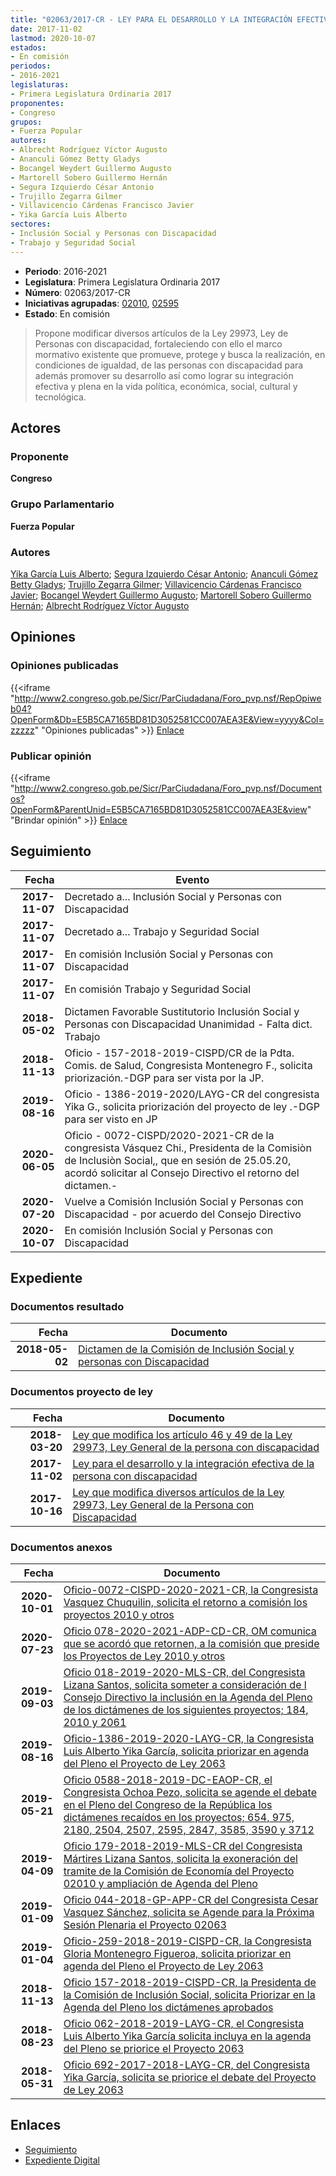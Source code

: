 ```yaml
---
title: "02063/2017-CR - LEY PARA EL DESARROLLO Y LA INTEGRACIÓN EFECTIVA DE LA PERSONA CON DISCAPACIDAD"
date: 2017-11-02
lastmod: 2020-10-07
estados:
- En comisión
periodos:
- 2016-2021
legislaturas:
- Primera Legislatura Ordinaria 2017
proponentes:
- Congreso
grupos:
- Fuerza Popular
autores:
- Albrecht Rodríguez Víctor Augusto
- Ananculi Gómez Betty Gladys
- Bocangel Weydert Guillermo Augusto
- Martorell Sobero Guillermo Hernán
- Segura Izquierdo César Antonio
- Trujillo Zegarra Gilmer
- Villavicencio Cárdenas Francisco Javier
- Yika García Luis Alberto
sectores:
- Inclusión Social y Personas con Discapacidad
- Trabajo y Seguridad Social
---
```

- **Periodo**: 2016-2021
- **Legislatura**: Primera Legislatura Ordinaria 2017
- **Número**: 02063/2017-CR
- **Iniciativas agrupadas**: [02010](../../02000/02010), [02595](../../02500/02595)
- **Estado**: En comisión

> Propone modificar diversos artículos de la Ley 29973, Ley de Personas con discapacidad, fortaleciendo con ello el marco mormativo existente que promueve, protege y busca la realización, en condiciones de igualdad, de las personas con discapacidad para además promover su desarrollo así como lograr su integración efectiva y plena en la vida política, económica, social, cultural y tecnológica.


## Actores

### Proponente

**Congreso**

### Grupo Parlamentario

**Fuerza Popular**

### Autores

[Yika García Luis Alberto](mailto:mailto:lyika@congreso.gob.pe); [Segura Izquierdo César Antonio](mailto:mailto:csegura@congreso.gob.pe); [Ananculi Gómez Betty Gladys](mailto:mailto:bananculi@congreso.gob.pe); [Trujillo Zegarra Gilmer](mailto:mailto:gtrujilloz@congreso.gob.pe); [Villavicencio Cárdenas Francisco Javier](mailto:mailto:fvillavicencio@congreso.gob.pe); [Bocangel Weydert Guillermo Augusto](mailto:mailto:gbocangel@congreso.gob.pe); [Martorell Sobero Guillermo Hernán](mailto:mailto:gmartorell@congreso.gob.pe); [Albrecht Rodríguez Víctor Augusto](mailto:mailto:valbrecht@congreso.gob.pe)

## Opiniones

### Opiniones publicadas

{{<iframe "http://www2.congreso.gob.pe/Sicr/ParCiudadana/Foro_pvp.nsf/RepOpiweb04?OpenForm&Db=E5B5CA7165BD81D3052581CC007AEA3E&View=yyyy&Col=zzzzz" "Opiniones publicadas" >}}
[Enlace](http://www2.congreso.gob.pe/Sicr/ParCiudadana/Foro_pvp.nsf/RepOpiweb04?OpenForm&Db=E5B5CA7165BD81D3052581CC007AEA3E&View=yyyy&Col=zzzzz)

### Publicar opinión

{{<iframe "http://www2.congreso.gob.pe/Sicr/ParCiudadana/Foro_pvp.nsf/Documentos?OpenForm&ParentUnid=E5B5CA7165BD81D3052581CC007AEA3E&view" "Brindar opinión" >}}
[Enlace](http://www2.congreso.gob.pe/Sicr/ParCiudadana/Foro_pvp.nsf/Documentos?OpenForm&ParentUnid=E5B5CA7165BD81D3052581CC007AEA3E&view)


## Seguimiento

| Fecha | Evento |
|------:|--------|
| **2017-11-07** | Decretado a... Inclusión Social y Personas con Discapacidad |
| **2017-11-07** | Decretado a... Trabajo y Seguridad Social |
| **2017-11-07** | En comisión Inclusión Social y Personas con Discapacidad |
| **2017-11-07** | En comisión Trabajo y Seguridad Social |
| **2018-05-02** | Dictamen Favorable Sustitutorio Inclusión Social y Personas con Discapacidad Unanimidad - Falta dict. Trabajo |
| **2018-11-13** | Oficio - 157-2018-2019-CISPD/CR de la Pdta. Comis. de Salud, Congresista Montenegro F., solicita priorización.-DGP para ser vista por la JP. |
| **2019-08-16** | Oficio - 1386-2019-2020/LAYG-CR del congresista Yika G., solicita priorización del proyecto de ley .-DGP para ser visto en JP |
| **2020-06-05** | Oficio - 0072-CISPD/2020-2021-CR de la congresista Vásquez Chi., Presidenta de la Comisiòn de Inclusiòn Social,, que en sesión de 25.05.20, acordó solicitar al Consejo Directivo el retorno del dictamen.- |
| **2020-07-20** | Vuelve a Comisión Inclusión Social y Personas con Discapacidad - por acuerdo del Consejo Directivo |
| **2020-10-07** | En comisión Inclusión Social y Personas con Discapacidad |

## Expediente

### Documentos resultado

| Fecha | Documento |
|------:|-----------|
| **2018-05-02** | [Dictamen de la Comisión de Inclusión Social y personas con Discapacidad](http://www.leyes.congreso.gob.pe/Documentos/2016_2021/Dictamenes/Proyectos_de_Ley/02010DC13MAY20180502.pdf) |

### Documentos proyecto de ley

| Fecha | Documento |
|------:|-----------|
| **2018-03-20** | [Ley que modifica los artículo 46 y 49 de la Ley 29973, Ley General de la persona con discapacidad](http://www.leyes.congreso.gob.pe/Documentos/2016_2021/Proyectos_de_Ley_y_de_Resoluciones_Legislativas/PL0259320180320.pdf) |
| **2017-11-02** | [Ley para el desarrollo y la integración efectiva de la persona con discapacidad](http://www.leyes.congreso.gob.pe/Documentos/2016_2021/Proyectos_de_Ley_y_de_Resoluciones_Legislativas/PL0206320171102..PDF) |
| **2017-10-16** | [Ley que modifica diversos artículos de la Ley 29973, Ley General de la Persona con Discapacidad](http://www.leyes.congreso.gob.pe/Documentos/2016_2021/Proyectos_de_Ley_y_de_Resoluciones_Legislativas/PL0201020171016.pdf) |

### Documentos anexos

| Fecha | Documento |
|------:|-----------|
| **2020-10-01** | [Oficio-0072-CISPD-2020-2021-CR, la Congresista Vasquez Chuquilin, solicita el retorno a comisión los proyectos 2010 y otros](http://www.leyes.congreso.gob.pe/Documentos/2016_2021/Oficios/Comisiones_Ordinarias/OFICIO-0072-CISPD-2020-2021-CR.pdf) |
| **2020-07-23** | [Oficio 078-2020-2021-ADP-CD-CR, OM comunica que se acordó que retornen, a la comisión que preside los Proyectos de Ley 2010 y otros](http://www.leyes.congreso.gob.pe/Documentos/2016_2021/Oficios/Oficialia_Mayor/OFICIO-078-2020-2021-ADP-CD-CR.pdf) |
| **2019-09-03** | [Oficio 018-2019-2020-MLS-CR, del Congresista Lizana Santos, solicita someter a consideración de l Consejo Directivo la inclusión en la Agenda del Pleno de los dictámenes de los siguientes proyectos; 184, 2010 y 2061](http://www.leyes.congreso.gob.pe/Documentos/2016_2021/Oficios/Congresistas/OFICIO-018-2019-2020-MLS-CR.pdf) |
| **2019-08-16** | [Oficio-1386-2019-2020-LAYG-CR, la Congresista Luis Alberto Yika García, solicita priorizar en agenda del Pleno el Proyecto de Ley 2063](http://www.leyes.congreso.gob.pe/Documentos/2016_2021/Oficios/Congresistas/OFICIO-1386-2019-2020-LAYG-CR.pdf) |
| **2019-05-21** | [Oficio 0588-2018-2019-DC-EAOP-CR, el Congresista Ochoa Pezo, solicita se agende el debate en el Pleno del Congreso de la República los dictámenes recaídos en los proyectos; 654, 975, 2180, 2504, 2507, 2595, 2847, 3585, 3590 y 3712](http://www.leyes.congreso.gob.pe/Documentos/2016_2021/Oficios/Congresistas/OFICIO-0588-2018-2019-DC-EAOP-CR.pdf) |
| **2019-04-09** | [Oficio 179-2018-2019-MLS-CR del Congresista Mártires Lizana Santos, solicita la exoneración del tramite de la Comisión de Economía del Proyecto 02010 y ampliación de Agenda del Pleno](http://www.leyes.congreso.gob.pe/Documentos/2016_2021/Oficios/Congresistas/OFICIO-179-2018-2019-MLS-CR.pdf) |
| **2019-01-09** | [Oficio 044-2018-GP-APP-CR del Congresista Cesar Vasquez Sánchez, solicita se Agende para la Próxima Sesión Plenaria el Proyecto 02063](http://www.leyes.congreso.gob.pe/Documentos/2016_2021/Oficios/Grupos_Parlamentarios/OFICIO-044-2018-GP-APP-CR.pdf) |
| **2019-01-04** | [Oficio-259-2018-2019-CISPD-CR, la Congresista Gloria Montenegro Figueroa, solicita priorizar en agenda del Pleno el Proyecto de Ley 2063](http://www.leyes.congreso.gob.pe/Documentos/2016_2021/Oficios/Comisiones_Ordinarias/OFICIO-259-2018-2019-CISPD-CR.pdf) |
| **2018-11-13** | [Oficio 157-2018-2019-CISPD-CR, la Presidenta de la Comisión de Inclusión Social, solicita Priorizar en la Agenda del Pleno los dictámenes aprobados](http://www.leyes.congreso.gob.pe/Documentos/2016_2021/Oficios/Comisiones_Ordinarias/OFICIO-157-2018-2019-CISPD-CR.PDF) |
| **2018-08-23** | [Oficio 062-2018-2019-LAYG-CR, el Congresista Luis Alberto Yika García solicita incluya en la agenda del Pleno se priorice el Proyecto 2063](http://www.leyes.congreso.gob.pe/Documentos/2016_2021/Oficios/Congresistas/OFICIO-062-2018-2019-LAYG-CR.pdf) |
| **2018-05-31** | [Oficio 692-2017-2018-LAYG-CR, del Congresista Yika García, solicita se priorice el debate del Proyecto de Ley 2063](http://www.leyes.congreso.gob.pe/Documentos/2016_2021/Oficios/Congresistas/OFICIO-692-2017-2018-LAYG-CR.pdf) |

## Enlaces

- [Seguimiento](http://www2.congreso.gob.pe/Sicr/TraDocEstProc/CLProLey2016.nsf/f7fff46988ca05b1052578e100829cc7/9711282847f7b475052581cc00650b8d?OpenDocument)
- [Expediente Digital](http://www2.congreso.gob.pe/Sicr/TraDocEstProc/Expvirt_2011.nsf/visbusqptramdoc1621/02063?opendocument)

